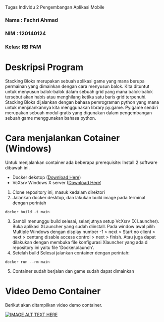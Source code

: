 Tugas Individu 2 Pengembangan Aplikasi Mobile
### Nama : Fachri Ahmad
### NIM  : 120140124
### Kelas: RB PAM

# Deskripsi Program
Stacking Bloks merupakan sebuah aplikasi game yang mana berupa permainan yang dimainkan dengan cara menyusun balok. Kita dituntut untuk menyusun balok-balok dalam sebuah grid yang mana balok-balok tersebut akan habis atau menghilang ketika satu baris grid terpenuhi. Stacking Bloks dijalankan dengan bahasa pemrograman python yang mana untuk menjalankannya kita menggunakan library py.game. Py.game sendiri merupakan sebuah modul gratis yang digunakan dalam pengembangan sebuah game menggunakan bahasa python.

# Cara menjalankan Cotainer (Windows)
Untuk menjalankan container ada beberapa prerequisite: Install 2 software dibawah ini.
* Docker dekstop ([Download Here](https://docs.docker.com/desktop/windows/install/))
* VcXsrv Windows X server ([Download Here](https://sourceforge.net/projects/vcxsrv/))

1. Clone repository ini, masuk kedalam direktori 
2. Jalankan docker desktop, dan lakukan build image pada terminal dengan perintah
```
docker build -t main
```
3. Sambil menunggu build selesai, selanjutnya setup VcXsrv (X Launcher). Buka aplikasi XLauncher yang sudah diinstall. Pada window awal pilih Multiple Windows dengan display number -1 > next > Start no client > next > centang disable access control > next > finish. Atau juga dapat dilakukan dengan membuka file konfigurasi Xlauncher yang ada di repository ini yaitu file 'Docker.xlaunch'.
4. Setelah build Selesai jalankan container dengan perintah:
```
docker run --rm main
```
5. Container sudah berjalan dan game sudah dapat dimainkan

# Video Demo Container
Berikut akan ditampilkan video demo container.

[![IMAGE ALT TEXT HERE](https://img.youtube.com/vi/HGl9biwuqDI/0.jpg)](https://www.youtube.com/watch?v=HGl9biwuqDI)
